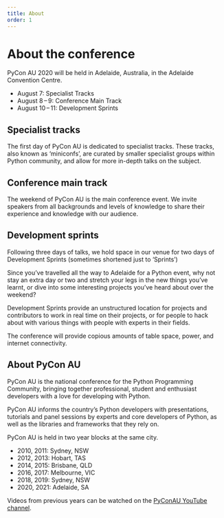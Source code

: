 ```yaml
---
title: About
order: 1
---
```


# About the conference

PyCon AU 2020 will be held in Adelaide, Australia, in the Adelaide Convention Centre.

- August 7: Specialist Tracks
- August 8&thinsp;&ndash;&thinsp;9: Conference Main Track
- August 10&thinsp;&ndash;&thinsp;11: Development Sprints

## Specialist tracks

The first day of PyCon AU is dedicated to specialist tracks. These tracks, also known as ‘miniconfs’, are curated by smaller specialist groups within Python community, and allow for more in-depth talks on the subject.

## Conference main track

The weekend of PyCon AU is the main conference event. We invite speakers from all backgrounds and levels of knowledge to share their experience and knowledge with our audience.

## Development sprints

Following three days of talks, we hold space in our venue for two days of Development Sprints (sometimes shortened just to ‘Sprints’)

Since you’ve travelled all the way to Adelaide for a Python event, why not stay an extra day or two and stretch your legs in the new things you’ve learnt, or dive into some interesting projects you’ve heard about over the weekend?

Development Sprints provide an unstructured location for projects and contributors to work in real time on their projects, or for people to hack about with various things with people with experts in their fields.

The conference will provide copious amounts of table space, power, and internet connectivity.

## About PyCon AU

PyCon AU is the national conference for the Python Programming Community, bringing together professional, student and enthusiast developers with a love for developing with Python.

PyCon AU informs the country’s Python developers with presentations, tutorials and panel sessions by experts and core developers of Python, as well as the libraries and frameworks that they rely on.

PyCon AU is held in two year blocks at the same city.

- 2010, 2011: Sydney, NSW
- 2012, 2013: Hobart, TAS
- 2014, 2015: Brisbane, QLD
- 2016, 2017: Melbourne, VIC
- 2018, 2019: Sydney, NSW
- 2020, 2021: Adelaide, SA

Videos from previous years can be watched on the [PyConAU YouTube channel](https://www.youtube.com/user/PyConAU).
